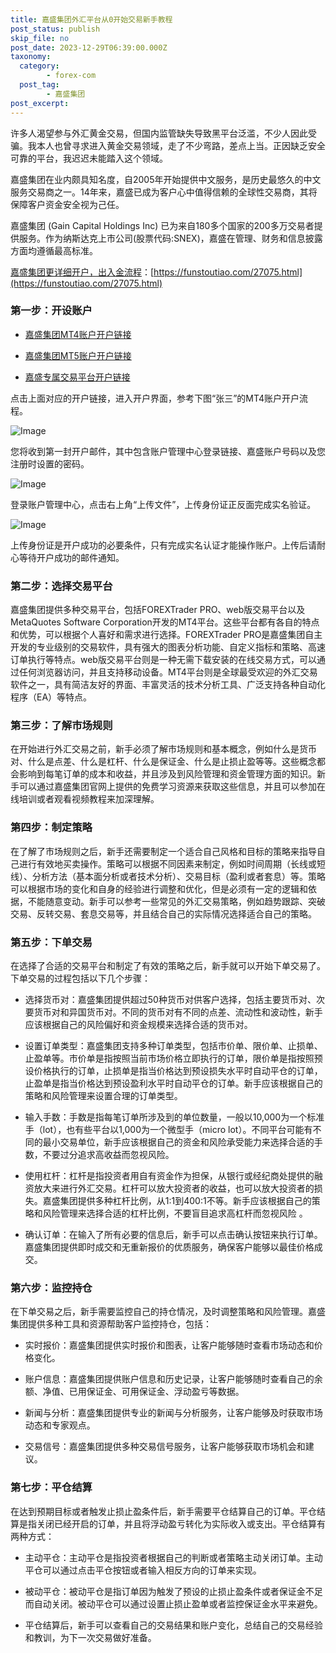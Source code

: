 ```yaml
---
title: 嘉盛集团外汇平台从0开始交易新手教程
post_status: publish
skip_file: no
post_date: 2023-12-29T06:39:00.000Z
taxonomy:
  category:
        - forex-com
  post_tag:
        - 嘉盛集团
post_excerpt: 
---
```

许多人渴望参与外汇黄金交易，但国内监管缺失导致黑平台泛滥，不少人因此受骗。我本人也曾寻求进入黄金交易领域，走了不少弯路，差点上当。正因缺乏安全可靠的平台，我迟迟未能踏入这个领域。

嘉盛集团在业内颇具知名度，自2005年开始提供中文服务，是历史最悠久的中文服务交易商之一。14年来，嘉盛已成为客户心中值得信赖的全球性交易商，其将保障客户资金安全视为己任。

嘉盛集团 (Gain Capital Holdings Inc) 已为来自180多个国家的200多万交易者提供服务。作为纳斯达克上市公司(股票代码:SNEX)，嘉盛在管理、财务和信息披露方面均遵循最高标准。

[嘉盛集团更详细开户，出入金流程](https://funstoutiao.com/27075.html)：[https://funstoutiao.com/27075.html](https://funstoutiao.com/27075.html)

### 第一步：开设账户

* [嘉盛集团MT4账户开户链接](https://s.ssgg.net/jsmt4)

* [嘉盛集团MT5账户开户链接](https://s.ssgg.net/jsmt5)

* [嘉盛专属交易平台开户链接](https://s.ssgg.net/js)

点击上面对应的开户链接，进入开户界面，参考下图“张三”的MT4账户开户流程。

![Image](https://prod-files-secure.s3.us-west-2.amazonaws.com/39ed1227-6d7d-4570-be36-9ccd4a2c4241/7a167aea-686b-400d-af59-4e18eb607a40/640.png?X-Amz-Algorithm=AWS4-HMAC-SHA256&X-Amz-Content-Sha256=UNSIGNED-PAYLOAD&X-Amz-Credential=ASIAZI2LB4666WRZFVJB%2F20250707%2Fus-west-2%2Fs3%2Faws4_request&X-Amz-Date=20250707T161314Z&X-Amz-Expires=3600&X-Amz-Security-Token=IQoJb3JpZ2luX2VjEG8aCXVzLXdlc3QtMiJHMEUCIDJ0RPyNArGvGyLIuGzyj4z0YgIWS1KUFhwLGK63psiVAiEAsUjVtMWokR%2B%2F%2FuoNGSLpJVHn%2FMIJ992D5rVIv4T%2BpVIq%2FwMIeBAAGgw2Mzc0MjMxODM4MDUiDP70vkxXm72zF7hhnyrcA10o9sChIHkoZFISiYGIzcIKAgqPyCeFw9GjVdyqlc%2BctV4NWupgPLfaIxB4X8tAQEkqzVn6M3ECkKu2ox9aMnktIQkedx0ZHEQpFHE4mezcaC60Yc4T60RnraTT8f043%2FmUZXK0ac07ge9qWNTJm7Yuj9ZV2kSoa5qHzBnqunZRIW%2Fdrv99MKVLIrx0U5VbyrXOlcomyICOGLH1Bfl7bUlnxMvt5ijnVYXwiLrxiPmr%2B2%2BWd9V%2FkznDSIXdw8O%2FjvE8ewJ%2FBVzjZxWEZffTUTVtVMDATkekswpsaqG2RIrU2VagGDoeD3XIWsqeNnHjLawxMfEEkGue8a%2FgvQvg%2F%2FaUCxsYdvgsg%2FrUlSn%2FwGR%2B88XKqZjid5KuRgdGvVzOr99uw4hK83aaeFlm9Ubx0DChXdUYBbeosrrOeiONeczytAMDKuVnKcS9LzNlac9BHlUzM1psYj9FzYj5AsgIErfCiMrAM3yT9RXIzRQ68dYS9o2wsc3lguMLm90vR1J%2BY7eViAayOExFqzQfgfdN0Y%2FwIIRczM1EAiYCQi4kvJBvXzCC2wi%2BcO60Jb%2F6smowLDEnDnA5rBW2bdwh2lMnZJ12Fnn6P7EL0LtVJJU4GpAglnMs1UOBqT%2FijZPMMIzJr8MGOqUBoUIbD4N4Kx3flUAlt78SKR2kxytgsiid1RSqwfU1BnDmW8UmqFmY6bicIjl8BSekO84a9B9CJKI660yB6wINMNvw0pz1qJjB1VULFHc0iB1%2BKChh7lfb0sto%2FfZmq1S6eTqSXcd4Sh4qq%2BR4L5EPPP0BAkwYyHdEuGtuTKyAbtbeM%2FCzZ5bbmXKePwRxgsAXbeXtR6KyzMnIl3g6GtbZqvLImIEG&X-Amz-Signature=4b038b1e13e1e4da6109b470001404b7aae3f9444be14e23e641cfc68f678e1b&X-Amz-SignedHeaders=host&x-amz-checksum-mode=ENABLED&x-id=GetObject)

您将收到第一封开户邮件，其中包含账户管理中心登录链接、嘉盛账户号码以及您注册时设置的密码。

![Image](https://prod-files-secure.s3.us-west-2.amazonaws.com/39ed1227-6d7d-4570-be36-9ccd4a2c4241/eaa1c6b3-2877-4284-a0e1-530e222c27fb/image.png?X-Amz-Algorithm=AWS4-HMAC-SHA256&X-Amz-Content-Sha256=UNSIGNED-PAYLOAD&X-Amz-Credential=ASIAZI2LB4666WRZFVJB%2F20250707%2Fus-west-2%2Fs3%2Faws4_request&X-Amz-Date=20250707T161314Z&X-Amz-Expires=3600&X-Amz-Security-Token=IQoJb3JpZ2luX2VjEG8aCXVzLXdlc3QtMiJHMEUCIDJ0RPyNArGvGyLIuGzyj4z0YgIWS1KUFhwLGK63psiVAiEAsUjVtMWokR%2B%2F%2FuoNGSLpJVHn%2FMIJ992D5rVIv4T%2BpVIq%2FwMIeBAAGgw2Mzc0MjMxODM4MDUiDP70vkxXm72zF7hhnyrcA10o9sChIHkoZFISiYGIzcIKAgqPyCeFw9GjVdyqlc%2BctV4NWupgPLfaIxB4X8tAQEkqzVn6M3ECkKu2ox9aMnktIQkedx0ZHEQpFHE4mezcaC60Yc4T60RnraTT8f043%2FmUZXK0ac07ge9qWNTJm7Yuj9ZV2kSoa5qHzBnqunZRIW%2Fdrv99MKVLIrx0U5VbyrXOlcomyICOGLH1Bfl7bUlnxMvt5ijnVYXwiLrxiPmr%2B2%2BWd9V%2FkznDSIXdw8O%2FjvE8ewJ%2FBVzjZxWEZffTUTVtVMDATkekswpsaqG2RIrU2VagGDoeD3XIWsqeNnHjLawxMfEEkGue8a%2FgvQvg%2F%2FaUCxsYdvgsg%2FrUlSn%2FwGR%2B88XKqZjid5KuRgdGvVzOr99uw4hK83aaeFlm9Ubx0DChXdUYBbeosrrOeiONeczytAMDKuVnKcS9LzNlac9BHlUzM1psYj9FzYj5AsgIErfCiMrAM3yT9RXIzRQ68dYS9o2wsc3lguMLm90vR1J%2BY7eViAayOExFqzQfgfdN0Y%2FwIIRczM1EAiYCQi4kvJBvXzCC2wi%2BcO60Jb%2F6smowLDEnDnA5rBW2bdwh2lMnZJ12Fnn6P7EL0LtVJJU4GpAglnMs1UOBqT%2FijZPMMIzJr8MGOqUBoUIbD4N4Kx3flUAlt78SKR2kxytgsiid1RSqwfU1BnDmW8UmqFmY6bicIjl8BSekO84a9B9CJKI660yB6wINMNvw0pz1qJjB1VULFHc0iB1%2BKChh7lfb0sto%2FfZmq1S6eTqSXcd4Sh4qq%2BR4L5EPPP0BAkwYyHdEuGtuTKyAbtbeM%2FCzZ5bbmXKePwRxgsAXbeXtR6KyzMnIl3g6GtbZqvLImIEG&X-Amz-Signature=0b3d16a0e54f177ccd6b028e742912678bb06ec1299942c8272c02a434acdde6&X-Amz-SignedHeaders=host&x-amz-checksum-mode=ENABLED&x-id=GetObject)

登录账户管理中心，点击右上角“上传文件”，上传身份证正反面完成实名验证。

![Image](https://prod-files-secure.s3.us-west-2.amazonaws.com/39ed1227-6d7d-4570-be36-9ccd4a2c4241/54090639-09fc-46b4-a135-e0289f707147/image.png?X-Amz-Algorithm=AWS4-HMAC-SHA256&X-Amz-Content-Sha256=UNSIGNED-PAYLOAD&X-Amz-Credential=ASIAZI2LB4666WRZFVJB%2F20250707%2Fus-west-2%2Fs3%2Faws4_request&X-Amz-Date=20250707T161314Z&X-Amz-Expires=3600&X-Amz-Security-Token=IQoJb3JpZ2luX2VjEG8aCXVzLXdlc3QtMiJHMEUCIDJ0RPyNArGvGyLIuGzyj4z0YgIWS1KUFhwLGK63psiVAiEAsUjVtMWokR%2B%2F%2FuoNGSLpJVHn%2FMIJ992D5rVIv4T%2BpVIq%2FwMIeBAAGgw2Mzc0MjMxODM4MDUiDP70vkxXm72zF7hhnyrcA10o9sChIHkoZFISiYGIzcIKAgqPyCeFw9GjVdyqlc%2BctV4NWupgPLfaIxB4X8tAQEkqzVn6M3ECkKu2ox9aMnktIQkedx0ZHEQpFHE4mezcaC60Yc4T60RnraTT8f043%2FmUZXK0ac07ge9qWNTJm7Yuj9ZV2kSoa5qHzBnqunZRIW%2Fdrv99MKVLIrx0U5VbyrXOlcomyICOGLH1Bfl7bUlnxMvt5ijnVYXwiLrxiPmr%2B2%2BWd9V%2FkznDSIXdw8O%2FjvE8ewJ%2FBVzjZxWEZffTUTVtVMDATkekswpsaqG2RIrU2VagGDoeD3XIWsqeNnHjLawxMfEEkGue8a%2FgvQvg%2F%2FaUCxsYdvgsg%2FrUlSn%2FwGR%2B88XKqZjid5KuRgdGvVzOr99uw4hK83aaeFlm9Ubx0DChXdUYBbeosrrOeiONeczytAMDKuVnKcS9LzNlac9BHlUzM1psYj9FzYj5AsgIErfCiMrAM3yT9RXIzRQ68dYS9o2wsc3lguMLm90vR1J%2BY7eViAayOExFqzQfgfdN0Y%2FwIIRczM1EAiYCQi4kvJBvXzCC2wi%2BcO60Jb%2F6smowLDEnDnA5rBW2bdwh2lMnZJ12Fnn6P7EL0LtVJJU4GpAglnMs1UOBqT%2FijZPMMIzJr8MGOqUBoUIbD4N4Kx3flUAlt78SKR2kxytgsiid1RSqwfU1BnDmW8UmqFmY6bicIjl8BSekO84a9B9CJKI660yB6wINMNvw0pz1qJjB1VULFHc0iB1%2BKChh7lfb0sto%2FfZmq1S6eTqSXcd4Sh4qq%2BR4L5EPPP0BAkwYyHdEuGtuTKyAbtbeM%2FCzZ5bbmXKePwRxgsAXbeXtR6KyzMnIl3g6GtbZqvLImIEG&X-Amz-Signature=c7908243e5e49251b06da893333124fe6fe07510ec88dfa416cb0e1648f0afa3&X-Amz-SignedHeaders=host&x-amz-checksum-mode=ENABLED&x-id=GetObject)

上传身份证是开户成功的必要条件，只有完成实名认证才能操作账户。上传后请耐心等待开户成功的邮件通知。

### 第二步：选择交易平台

嘉盛集团提供多种交易平台，包括FOREXTrader PRO、web版交易平台以及MetaQuotes Software Corporation开发的MT4平台。这些平台都有各自的特点和优势，可以根据个人喜好和需求进行选择。FOREXTrader PRO是嘉盛集团自主开发的专业级别的交易软件，具有强大的图表分析功能、自定义指标和策略、高速订单执行等特点。web版交易平台则是一种无需下载安装的在线交易方式，可以通过任何浏览器访问，并且支持移动设备。MT4平台则是全球最受欢迎的外汇交易软件之一，具有简洁友好的界面、丰富灵活的技术分析工具、广泛支持各种自动化程序（EA）等特点。

### 第三步：了解市场规则

在开始进行外汇交易之前，新手必须了解市场规则和基本概念，例如什么是货币对、什么是点差、什么是杠杆、什么是保证金、什么是止损止盈等等。这些概念都会影响到每笔订单的成本和收益，并且涉及到风险管理和资金管理方面的知识。新手可以通过嘉盛集团官网上提供的免费学习资源来获取这些信息，并且可以参加在线培训或者观看视频教程来加深理解。

### 第四步：制定策略

在了解了市场规则之后，新手还需要制定一个适合自己风格和目标的策略来指导自己进行有效地买卖操作。策略可以根据不同因素来制定，例如时间周期（长线或短线）、分析方法（基本面分析或者技术分析）、交易目标（盈利或者套息）等。策略可以根据市场的变化和自身的经验进行调整和优化，但是必须有一定的逻辑和依据，不能随意变动。新手可以参考一些常见的外汇交易策略，例如趋势跟踪、突破交易、反转交易、套息交易等，并且结合自己的实际情况选择适合自己的策略。

### 第五步：下单交易

在选择了合适的交易平台和制定了有效的策略之后，新手就可以开始下单交易了。下单交易的过程包括以下几个步骤：

* 选择货币对：嘉盛集团提供超过50种货币对供客户选择，包括主要货币对、次要货币对和异国货币对。不同的货币对有不同的点差、流动性和波动性，新手应该根据自己的风险偏好和资金规模来选择合适的货币对。

* 设置订单类型：嘉盛集团支持多种订单类型，包括市价单、限价单、止损单、止盈单等。市价单是指按照当前市场价格立即执行的订单，限价单是指按照预设价格执行的订单，止损单是指当价格达到预设损失水平时自动平仓的订单，止盈单是指当价格达到预设盈利水平时自动平仓的订单。新手应该根据自己的策略和风险管理来设置合理的订单类型。

* 输入手数：手数是指每笔订单所涉及到的单位数量，一般以10,000为一个标准手（lot），也有些平台以1,000为一个微型手（micro lot）。不同平台可能有不同的最小交易单位，新手应该根据自己的资金和风险承受能力来选择合适的手数，不要过分追求高收益而忽视风险。

* 使用杠杆：杠杆是指投资者用自有资金作为担保，从银行或经纪商处提供的融资放大来进行外汇交易。杠杆可以放大投资者的收益，也可以放大投资者的损失。嘉盛集团提供多种杠杆比例，从1:1到400:1不等。新手应该根据自己的策略和风险管理来选择合适的杠杆比例，不要盲目追求高杠杆而忽视风险 。

* 确认订单：在输入了所有必要的信息后，新手可以点击确认按钮来执行订单。嘉盛集团提供即时成交和无重新报价的优质服务，确保客户能够以最佳价格成交。

### 第六步：监控持仓

在下单交易之后，新手需要监控自己的持仓情况，及时调整策略和风险管理。嘉盛集团提供多种工具和资源帮助客户监控持仓，包括：

* 实时报价：嘉盛集团提供实时报价和图表，让客户能够随时查看市场动态和价格变化。

* 账户信息：嘉盛集团提供账户信息和历史记录，让客户能够随时查看自己的余额、净值、已用保证金、可用保证金、浮动盈亏等数据。

* 新闻与分析：嘉盛集团提供专业的新闻与分析服务，让客户能够及时获取市场动态和专家观点。

* 交易信号：嘉盛集团提供多种交易信号服务，让客户能够获取市场机会和建议。

### 第七步：平仓结算

在达到预期目标或者触发止损止盈条件后，新手需要平仓结算自己的订单。平仓结算是指关闭已经开启的订单，并且将浮动盈亏转化为实际收入或支出。平仓结算有两种方式：

* 主动平仓：主动平仓是指投资者根据自己的判断或者策略主动关闭订单。主动平仓可以通过点击平仓按钮或者输入相反方向的订单来实现。

* 被动平仓：被动平仓是指订单因为触发了预设的止损止盈条件或者保证金不足而自动关闭。被动平仓可以通过设置止损止盈单或者监控保证金水平来避免。

* 平仓结算后，新手可以查看自己的交易结果和账户变化，总结自己的交易经验和教训，为下一次交易做好准备。